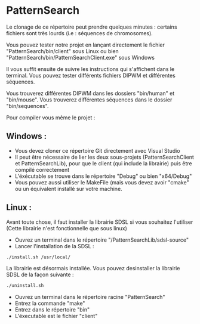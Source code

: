 # PatternSearch

Le clonage de ce répertoire peut prendre quelques minutes : certains fichiers sont très lourds (i.e : séquences de chromosomes).

Vous pouvez tester notre projet en lançant directement le fichier 
  "PatternSearch/bin/client" sous Linux
ou bien
  "PatternSearch/bin/PatternSearchClient.exe" sous Windows
 
Il vous suffit ensuite de suivre les instructions qui s'affichent dans le terminal.
 Vous pouvez tester différents fichiers DIPWM et différentes séquences.

Vous trouverez différentes DIPWM dans les dossiers "bin/human" et "bin/mouse".
Vous trouverez différentes séquences dans le dossier "bin/sequences".

Pour compiler vous même le projet :

Windows :
-----------
  - Vous devez cloner ce répertoire Git directement avec Visual Studio
  - Il peut être nécessaire de lier les deux sous-projets (PatternSearchClient et PatternSearchLib), pour que le client (qui include la librairie) puis être compilé correctement
  - L'éxécutable se trouve dans le répertoire "Debug" ou bien "x64/Debug"
  - Vous pouvez aussi utiliser le MakeFile (mais vous devez avoir "cmake" ou un équivalent installé sur votre machine.

Linux :
-----------
  Avant toute chose, il faut installer la librairie SDSL si vous souhaitez l'utiliser 
  (Cette librairie n'est fonctionnelle que sous linux)

  - Ouvrez un terminal dans le répertoire "/PatternSearchLib/sdsl-source"
  - Lancer l'installation de la SDSL :

```sh
./install.sh /usr/local/
```

La librairie est désormais installée. 
Vous pouvez desinstaller la librairie SDSL de la façon suivante :

  ```sh
./uninstall.sh
```
  - Ouvrez un terminal dans le répertoire racine "PatternSearch"
  - Entrez la commande "make"
  - Entrez dans le répertoire "bin"
  - L'éxecutable est le fichier "client"

  
